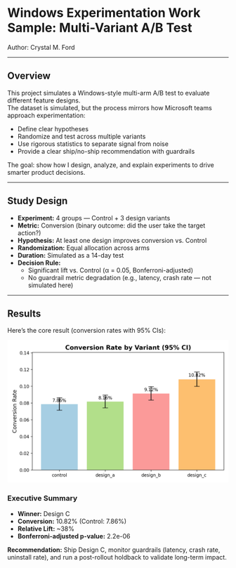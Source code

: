 # Windows Experimentation Work Sample: Multi-Variant A/B Test
Author: Crystal M. Ford  

---

## Overview  
This project simulates a Windows-style multi-arm A/B test to evaluate different feature designs.  
The dataset is simulated, but the process mirrors how Microsoft teams approach experimentation:  

- Define clear hypotheses  
- Randomize and test across multiple variants  
- Use rigorous statistics to separate signal from noise  
- Provide a clear ship/no-ship recommendation with guardrails  

The goal: show how I design, analyze, and explain experiments to drive smarter product decisions.  

---

## Study Design  
- **Experiment:** 4 groups — Control + 3 design variants  
- **Metric:** Conversion (binary outcome: did the user take the target action?)  
- **Hypothesis:** At least one design improves conversion vs. Control  
- **Randomization:** Equal allocation across arms  
- **Duration:** Simulated as a 14-day test  
- **Decision Rule:**  
  - Significant lift vs. Control (α = 0.05, Bonferroni-adjusted)  
  - No guardrail metric degradation (e.g., latency, crash rate — not simulated here)  

---

## Results  
Here’s the core result (conversion rates with 95% CIs):  

![Conversion Rate Plot](ab_plot.png)  

### Executive Summary  
- **Winner:** Design C  
- **Conversion:** 10.82% (Control: 7.86%)  
- **Relative Lift:** ~38%  
- **Bonferroni-adjusted p-value:** 2.2e-06  

**Recommendation:** Ship Design C, monitor guardrails (latency, crash rate, uninstall rate), and run a post-rollout holdback to validate long-term impact.  
